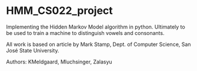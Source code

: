 # HMM_CS022_project
Implementing the Hidden Markov Model algorithm in python. Ultimately to be used to train a machine to distinguish vowels and consonants.

All work is based on article by Mark Stamp, Dept. of Computer Science, San José State University.

Authors:
KMeldgaard,
Mluchsinger,
Zalasyu

